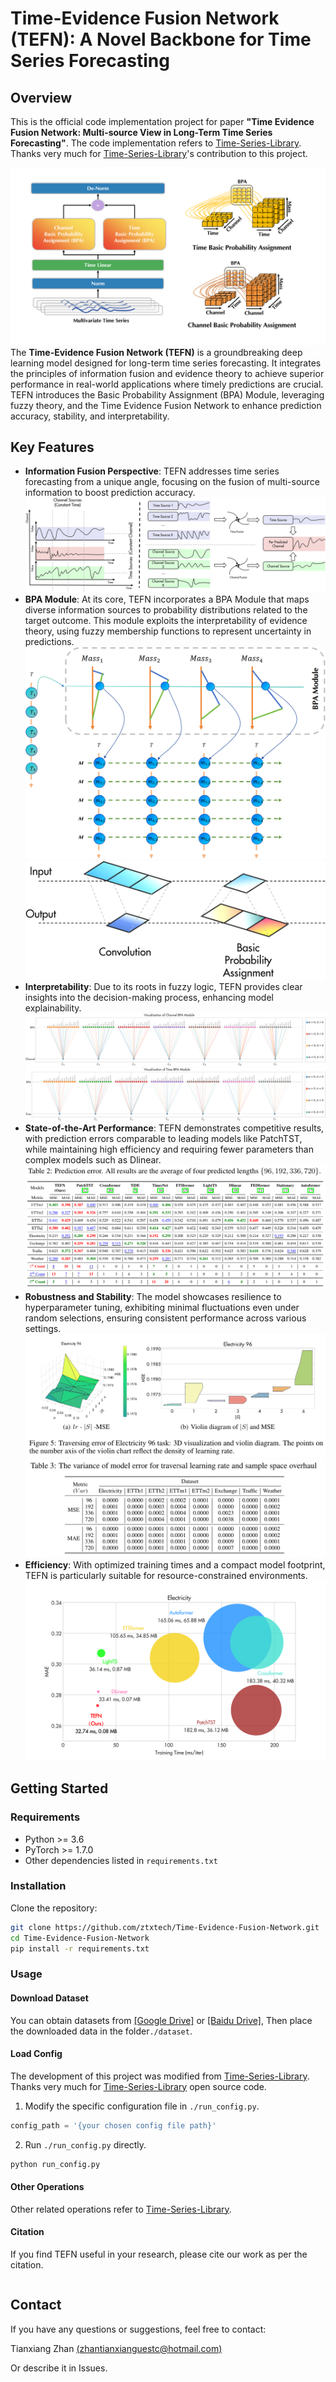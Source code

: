 # Time-Evidence Fusion Network (TEFN): A Novel Backbone for Time Series Forecasting

## Overview
This is the official code implementation project for paper **"Time Evidence Fusion Network: Multi-source View in Long-Term Time Series Forecasting"**. The code implementation refers to [Time-Series-Library](https://github.com/thuml/Time-Series-Library). Thanks very much for [Time-Series-Library](https://github.com/thuml/Time-Series-Library)'s contribution to this project.

![TEFN](/fig/TEFN.png)
The **Time-Evidence Fusion Network (TEFN)** is a groundbreaking deep learning model designed for long-term time series forecasting. It integrates the principles of information fusion and evidence theory to achieve superior performance in real-world applications where timely predictions are crucial. TEFN introduces the Basic Probability Assignment (BPA) Module, leveraging fuzzy theory, and the Time Evidence Fusion Network to enhance prediction accuracy, stability, and interpretability.

## Key Features

- **Information Fusion Perspective**: TEFN addresses time series forecasting from a unique angle, focusing on the fusion of multi-source information to boost prediction accuracy.
![Information Fusion Perspective](/fig/ms.png)
- **BPA Module**: At its core, TEFN incorporates a BPA Module that maps diverse information sources to probability distributions related to the target outcome. This module exploits the interpretability of evidence theory, using fuzzy membership functions to represent uncertainty in predictions.
![BPA](/fig/bpa.png)
![BPA Diagram](./fig/inver_conv.png)
- **Interpretability**: Due to its roots in fuzzy logic, TEFN provides clear insights into the decision-making process, enhancing model explainability.
![Channel dimension interpretability](/fig/CBV.png)
![Time dimension interpretability](/fig/TBV.png)
- **State-of-the-Art Performance**: TEFN demonstrates competitive results, with prediction errors comparable to leading models like PatchTST, while maintaining high efficiency and requiring fewer parameters than complex models such as Dlinear.
![SOTA](/fig/sota.png)
- **Robustness and Stability**: The model showcases resilience to hyperparameter tuning, exhibiting minimal fluctuations even under random selections, ensuring consistent performance across various settings.
![Visualization of Robustness](/fig/vr.png)
![Variance](/fig/var.png)
- **Efficiency**: With optimized training times and a compact model footprint, TEFN is particularly suitable for resource-constrained environments.
![Efficiency](/fig/size.png)

## Getting Started

### Requirements

- Python >= 3.6
- PyTorch >= 1.7.0
- Other dependencies listed in `requirements.txt`

### Installation

Clone the repository:

```bash
git clone https://github.com/ztxtech/Time-Evidence-Fusion-Network.git
cd Time-Evidence-Fusion-Network
pip install -r requirements.txt
```

### Usage

#### Download Dataset

You can obtain datasets from [[Google Drive]](https://drive.google.com/drive/folders/13Cg1KYOlzM5C7K8gK8NfC-F3EYxkM3D2?usp=sharing) or [[Baidu Drive]](https://pan.baidu.com/s/1r3KhGd0Q9PJIUZdfEYoymg?pwd=i9iy), Then place the downloaded data in the folder`./dataset`. 

#### Load Config

The development of this project was modified from [Time-Series-Library](https://github.com/thuml/Time-Series-Library). Thanks very much for [Time-Series-Library](https://github.com/thuml/Time-Series-Library) open source code.

1. Modify the specific configuration file in `./run_config.py`.

```python
config_path = '{your chosen config file path}'
```
2. Run `./run_config.py` directly.
```bash
python run_config.py
```

#### Other Operations

Other related operations refer to [Time-Series-Library](https://github.com/thuml/Time-Series-Library).


#### Citation

If you find TEFN useful in your research, please cite our work as per the citation.

```bibtex


```

## Contact


If you have any questions or suggestions, feel free to contact:

Tianxiang Zhan [(zhantianxianguestc@hotmail.com)](mailto:zhantianxianguestc@hotmail.com)

Or describe it in Issues.

